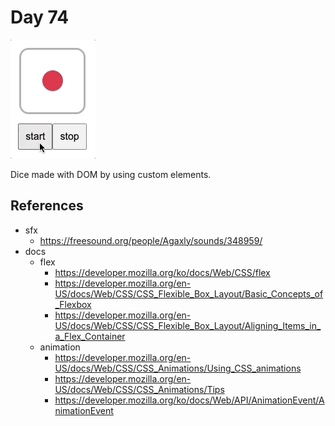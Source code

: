 # Day 74

![Preview image](sample.gif)

Dice made with DOM by using custom elements.

## References

* sfx
    * https://freesound.org/people/Agaxly/sounds/348959/
* docs
    * flex
        * https://developer.mozilla.org/ko/docs/Web/CSS/flex
        * https://developer.mozilla.org/en-US/docs/Web/CSS/CSS_Flexible_Box_Layout/Basic_Concepts_of_Flexbox
        * https://developer.mozilla.org/en-US/docs/Web/CSS/CSS_Flexible_Box_Layout/Aligning_Items_in_a_Flex_Container
    * animation
        * https://developer.mozilla.org/en-US/docs/Web/CSS/CSS_Animations/Using_CSS_animations
        * https://developer.mozilla.org/en-US/docs/Web/CSS/CSS_Animations/Tips
        * https://developer.mozilla.org/ko/docs/Web/API/AnimationEvent/AnimationEvent
